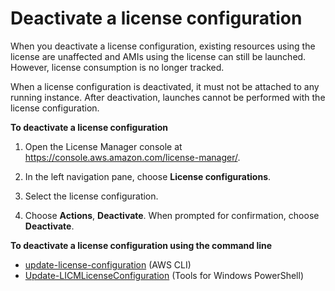 # Deactivate a license configuration<a name="deactivate-license-configuration"></a>

When you deactivate a license configuration, existing resources using the license are unaffected and AMIs using the license can still be launched\. However, license consumption is no longer tracked\.

When a license configuration is deactivated, it must not be attached to any running instance\. After deactivation, launches cannot be performed with the license configuration\.

**To deactivate a license configuration**

1. Open the License Manager console at [https://console\.aws\.amazon\.com/license\-manager/](https://console.aws.amazon.com/license-manager/)\.

1. In the left navigation pane, choose **License configurations**\.

1. Select the license configuration\.

1. Choose **Actions**, **Deactivate**\. When prompted for confirmation, choose **Deactivate**\.

**To deactivate a license configuration using the command line**
+ [update\-license\-configuration](https://docs.aws.amazon.com/cli/latest/reference/license-manager/update-license-configuration.html) \(AWS CLI\)
+ [Update\-LICMLicenseConfiguration](https://docs.aws.amazon.com/powershell/latest/reference/items/Update-LICMLicenseConfiguration.html) \(Tools for Windows PowerShell\)